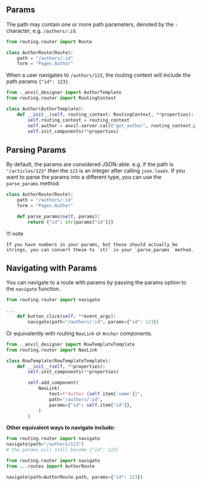 ## Params

The path may contain one or more path parameters, denoted by the `:` character, e.g. `/authors/:id`.

```python
from routing.router import Route

class AuthorRoute(Route):
    path = "/authors/:id"
    form = "Pages.Author"
```

When a user navigates to `/authors/123`, the routing context will include the path params `{"id": 123}`.

```python
from ._anvil_designer import AuthorTemplate
from routing.router import RoutingContext

class Author(AuthorTemplate):
    def __init__(self, routing_context: RoutingContext, **properties):
        self.routing_context = routing_context
        self.author = anvil.server.call("get_author", routing_context.params.get("id"))
        self.init_components(**properties)
```

## Parsing Params

By default, the params are considered JSON-able. e.g. if the path is `"/articles/123"` then the `123` is an integer after calling `json.loads`. If you want to parse the params into a different type, you can use the `parse_params` method.

```python
class AuthorRoute(Route):
    path = "/authors/:id"
    form = "Pages.Author"

    def parse_params(self, params):
        return {"id": str(params["id"])}
```

!!! note

    If you have numbers in your params, but these should actually be strings, you can convert these to `str` in your `parse_params` method.

## Navigating with Params

You can navigate to a route with params by passing the params option to the `navigate` function.

```python
from routing.router import navigate

...
    def button_click(self, **event_args):
        navigate(path="/authors/:id", params={"id": 123})
```

Or equivalently with routing `NavLink` or `Anchor` components.

```python
from ._anvil_designer import RowTemplateTemplate
from routing.router import NavLink

class RowTemplate(RowTemplateTemplate):
    def __init__(self, **properties):
        self.init_components(**properties)

        self.add_component(
            NavLink(
                text=f"Author {self.item['name']}",
                path="/authors/:id",
                params={"id": self.item["id"]},
            )
        )
```

**Other equivalent ways to navigate include:**

```python
from routing.router import navigate
navigate(path="/authors/123")
# the params will still become {"id": 123}
```

```python
from routing.router import navigate
from ...routes import AuthorRoute

navigate(path=AuthorRoute.path, params={"id": 123})
```
